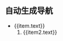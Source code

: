 ## 自动生成导航

<script setup>
import { useData } from 'vitepress'

const { theme } = useData()
const sidebar = 'sidebar'
const root_path = '/Java/JavaWeb/'
</script>

<ul>
    <li v-for = " (item, index) in theme[sidebar][root_path]">
        <a :href=item.link>{{item.text}}</a>
        <ol>
            <li v-for = " (item2, index) in item.items">
                <a :href=item2.path>{{item2.text}}</a>
            </li>
        </ol>
    </li>
</ul>